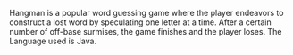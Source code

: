 Hangman is a popular word guessing game where the player endeavors to construct a lost word by speculating one letter at a time. After a certain number of off-base surmises, the game finishes and the player loses. The Language used is Java.
